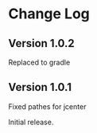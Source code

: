 Change Log
==========

Version 1.0.2
-------------

Replaced to gradle


Version 1.0.1
-------------

Fixed pathes for jcenter

Initial release.
